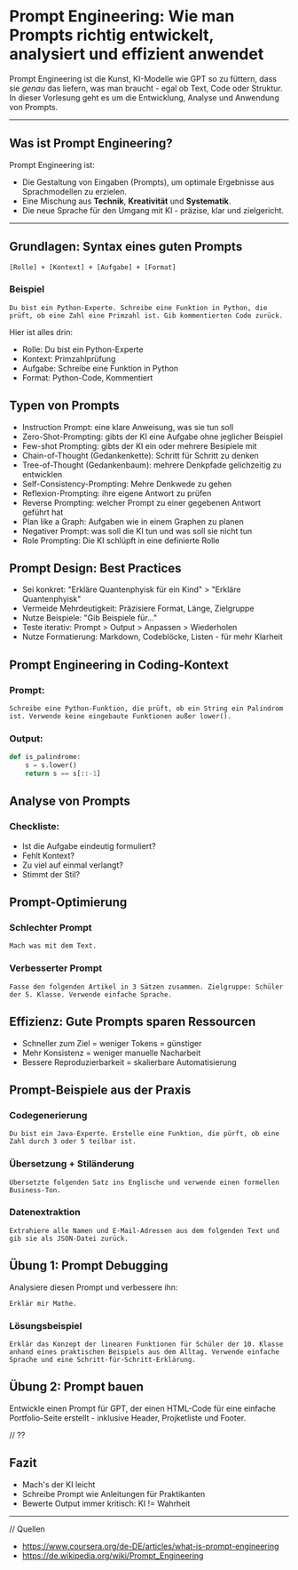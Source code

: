 # Prompt Engineering: Wie man Prompts richtig entwickelt, analysiert und effizient anwendet

Prompt Engineering ist die Kunst, KI-Modelle wie GPT so zu füttern, dass sie *genau* das liefern, was man braucht - egal ob Text, Code oder Struktur.
In dieser Vorlesung geht es um die Entwicklung, Analyse und Anwendung von Prompts. 

---

## Was ist Prompt Engineering?

Prompt Engineering ist:
- Die Gestaltung von Eingaben (Prompts), um optimale Ergebnisse aus Sprachmodellen zu erzielen.
- Eine Mischung aus **Technik**, **Kreativität** und **Systematik**.
- Die neue Sprache für den Umgang mit KI - präzise, klar und zielgericht.

---

## Grundlagen: Syntax eines guten Prompts

```text
[Rolle] + [Kontext] + [Aufgabe] + [Format]
```

### Beispiel 

```text
Du bist ein Python-Experte. Schreibe eine Funktion in Python, die prüft, ob eine Zahl eine Primzahl ist. Gib kommentierten Code zurück.
```

Hier ist alles drin:
- Rolle: Du bist ein Python-Experte
- Kontext: Primzahlprüfung
- Aufgabe: Schreibe eine Funktion in Python
- Format: Python-Code, Kommentiert

## Typen von Prompts 
- Instruction Prompt: eine klare Anweisung, was sie tun soll
- Zero-Shot-Prompting: gibts der KI eine Aufgabe ohne jeglicher Beispiel
- Few-shot Prompting: gibts der KI ein oder mehrere Besipiele mit
- Chain-of-Thought (Gedankenkette): Schritt für Schritt zu denken 
- Tree-of-Thought (Gedankenbaum): mehrere Denkpfade gelichzeitig zu entwicklen
- Self-Consistency-Prompting: Mehre Denkwede zu gehen 
- Reflexion-Prompting: ihre eigene Antwort zu prüfen
- Reverse Prompting: welcher Prompt zu einer gegebenen Antwort geführt hat
- Plan like a Graph: Aufgaben wie in einem Graphen zu planen
- Negativer Prompt: was soll die KI tun und was soll sie nicht tun 
- Role Prompting: Die KI schlüpft in eine definierte Rolle

## Prompt Design: Best Practices 
- Sei konkret: "Erkläre Quantenphyisk für ein Kind" > "Erkläre Quantenphyisk"
- Vermeide Mehrdeutigkeit: Präzisiere Format, Länge, Zielgruppe
- Nutze Beispiele: "Gib Beispiele für..."
- Teste iterativ: Prompt > Output > Anpassen > Wiederholen
- Nutze Formatierung: Markdown, Codeblöcke, Listen - für mehr Klarheit

## Prompt Engineering in Coding-Kontext

### Prompt:
```text
Schreibe eine Python-Funktion, die prüft, ob ein String ein Palindrom ist. Verwende keine eingebaute Funktionen außer lower().
```

### Output:
```python
def is_palindrome:
    s = s.lower()
    return s == s[::-1]
```

## Analyse von Prompts

### Checkliste:
- Ist die Aufgabe eindeutig formuliert?
- Fehlt Kontext?
- Zu viel auf einmal verlangt?
- Stimmt der Stil?

## Prompt-Optimierung

### Schlechter Prompt

```text
Mach was mit dem Text.
```

### Verbesserter Prompt

```text
Fasse den folgenden Artikel in 3 Sätzen zusammen. Zielgruppe: Schüler der 5. Klasse. Verwende einfache Sprache.
```

## Effizienz: Gute Prompts sparen Ressourcen
- Schneller zum Ziel = weniger Tokens = günstiger
- Mehr Konsistenz = weniger manuelle Nacharbeit
- Bessere Reproduzierbarkeit = skalierbare Automatisierung

## Prompt-Beispiele aus der Praxis

### Codegenerierung 

```text
Du bist ein Java-Experte. Erstelle eine Funktion, die pürft, ob eine Zahl durch 3 oder 5 teilbar ist.
```

### Übersetzung + Stiländerung

```text
Übersetzte folgenden Satz ins Englische und verwende einen formellen Business-Ton.
```

### Datenextraktion 

```text
Extrahiere alle Namen und E-Mail-Adressen aus dem folgenden Text und gib sie als JSON-Datei zurück.
```

## Übung 1: Prompt Debugging
Analysiere diesen Prompt und verbessere ihn:

```text
Erklär mir Mathe.
```

### Lösungsbeispiel
```text
Erklär das Konzept der linearen Funktionen für Schüler der 10. Klasse anhand eines praktischen Beispiels aus dem Alltag. Verwende einfache Sprache und eine Schritt-für-Schritt-Erklärung.
```

## Übung 2: Prompt bauen
Entwickle einen Prompt für GPT, der einen HTML-Code für eine einfache Portfolio-Seite erstellt - inklusive Header, Projketliste und Footer.

// ??

## Fazit 
- Mach's der KI leicht
- Schreibe Prompt wie Anleitungen für Praktikanten
- Bewerte Output immer kritisch: KI != Wahrheit 

---

// Quellen 
- https://www.coursera.org/de-DE/articles/what-is-prompt-engineering
- https://de.wikipedia.org/wiki/Prompt_Engineering
